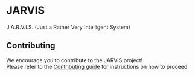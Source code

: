 # JARVIS
J.A.R.V.I.S. (Just a Rather Very Intelligent System) 

## Contributing

We encourage you to contribute to the JARVIS project!  
Please refer to the [Contributing guide](CONTRIBUTING.md) for instructions on how to proceed.

